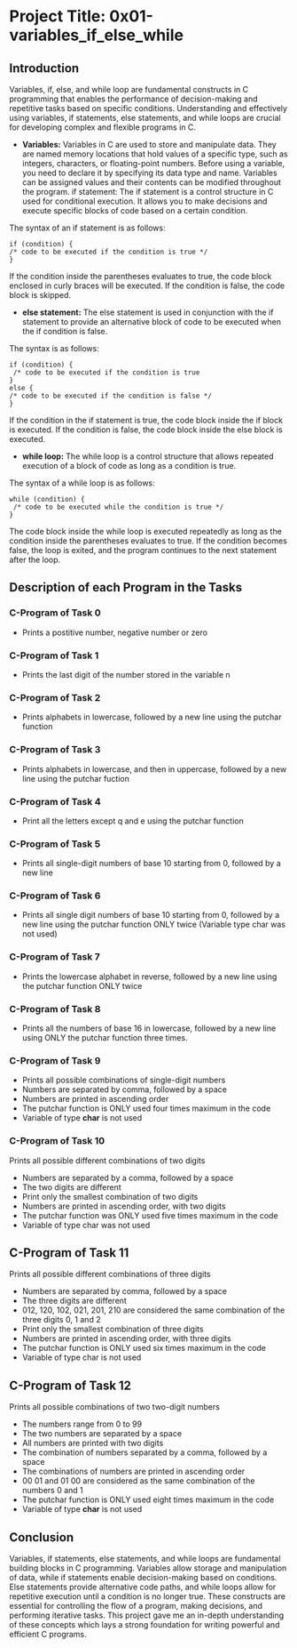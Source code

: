 # Project Title: 0x01-variables_if_else_while

## Introduction
Variables, if, else, and while loop are fundamental constructs in C programming that enables the performance of decision-making and repetitive tasks based on specific conditions. Understanding and effectively using variables, if statements, else statements, and while loops are crucial for developing complex and flexible programs in C.
- **Variables:** Variables in C are used to store and manipulate data. They are named memory locations that hold values of a specific type, such as integers, characters, or floating-point numbers. Before using a variable, you need to declare it by specifying its data type and name. Variables can be assigned values and their contents can be modified throughout the program. if statement: The if statement is a control structure in C used for conditional execution. It allows you to make decisions and execute specific blocks of code based on a certain condition.

The syntax of an if statement is as follows:

```
if (condition) { 
/* code to be executed if the condition is true */
} 
```
If the condition inside the parentheses evaluates to true, the code block enclosed in curly braces will be executed. If the condition is false, the code block is skipped.

- **else statement:** The else statement is used in conjunction with the if statement to provide an alternative block of code to be executed when the if condition is false. 

The syntax is as follows: 
```
if (condition) {
 /* code to be executed if the condition is true
} 
else { 
/* code to be executed if the condition is false */
} 
```
If the condition in the if statement is true, the code block inside the if block is executed. If the condition is false, the code block inside the else block is executed.

- **while loop:** The while loop is a control structure that allows repeated execution of a block of code as long as a condition is true. 

The syntax of a while loop is as follows: 
```
while (condition) {
 /* code to be executed while the condition is true */
}
```
The code block inside the while loop is executed repeatedly as long as the condition inside the parentheses evaluates to true. If the condition becomes false, the loop is exited, and the program continues to the next statement after the loop.


## Description of each Program in the Tasks

### C-Program of Task 0

- Prints a postitive number, negative number or zero

### C-Program of Task 1

-  Prints the last digit of the number stored in the variable n

### C-Program of Task 2

- Prints alphabets in lowercase, followed by a new line using the putchar function

### C-Program of Task 3

- Prints alphabets in lowercase, and then in uppercase, followed by a new line using the putchar fuction

### C-Program of Task 4

- Print all the letters except q and e using the putchar function

### C-Program of Task 5

- Prints all single-digit numbers of base 10 starting from 0, followed by a new line

### C-Program of Task 6

-  Prints all single digit numbers of base 10 starting from 0, followed by a new line using the putchar function ONLY twice (Variable type char was not used)

### C-Program of Task 7

- Prints the lowercase alphabet in reverse, followed by a new line using the putchar function ONLY twice

### C-Program of Task 8

- Prints all the numbers of base 16 in lowercase, followed by a new line using ONLY the putchar function three times. 

### C-Program of Task 9

- Prints all possible combinations of single-digit numbers
- Numbers are separated by comma, followed by a space
- Numbers are printed in ascending order
- The putchar function is ONLY used four times maximum in the code
- Variable of type **char** is not used

### C-Program of Task 10
Prints all possible different combinations of two digits
- Numbers are separated by a comma, followed by a space
- The two digits are different
- Print only the smallest combination of two digits
- Numbers are printed in ascending order, with two digits
- The putchar function was ONLY used five times maximum in the code	
- Variable of type char was not used

## C-Program of Task 11
Prints all possible different combinations of three digits
- Numbers are separated by comma, followed by a space
- The three digits are different
- 012, 120, 102, 021, 201, 210 are considered the same combination of the three digits 0, 1 and 2
- Print only the smallest combination of three digits
- Numbers are printed in ascending order, with three digits
- The putchar function is ONLY used six times maximum in the code
- Variable of type char is not used

## C-Program of Task 12
Prints all possible combinations of two two-digit numbers
- The numbers range from 0 to 99
- The two numbers are separated by a space
- All numbers are printed with two digits
- The combination of numbers separated by a comma, followed by a space
- The combinations of numbers are printed in ascending order
- 00 01 and 01 00 are considered as the same combination of the numbers 0 and 1
- The putchar function is ONLY used eight times maximum in the code
- Variable of type **char** is not used

## Conclusion
Variables, if statements, else statements, and while loops are fundamental building blocks in C programming. Variables allow storage and manipulation of data, while if statements enable decision-making based on conditions. Else statements provide alternative code paths, and while loops allow for repetitive execution until a condition is no longer true. These constructs are essential for controlling the flow of a program, making decisions, and performing iterative tasks. This project gave me an in-depth understanding of these concepts which lays a strong foundation for writing powerful and efficient C programs.
